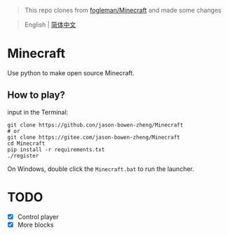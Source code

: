 > This repo clones from [fogleman/Minecraft](https://github.con/fogleman/Minecraft) and made some changes

> English | [简体中文](README-zh_cn.md)

# Minecraft
Use python to make open source Minecraft.

## How to play?
input in the Terminal:
```shell
git clone https://github.con/jason-bowen-zheng/Minecraft
# or
git clone https://gitee.com/jason-bowen-zheng/Minecraft
cd Minecraft
pip install -r requirements.txt
./register
```

On Windows, double click the `Minecraft.bat` to run the launcher.

# TODO

- [x] Control player
- [x] More blocks
